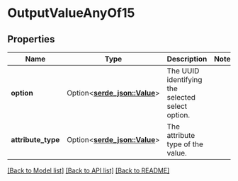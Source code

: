 # OutputValueAnyOf15

## Properties

Name | Type | Description | Notes
------------ | ------------- | ------------- | -------------
**option** | Option<[**serde_json::Value**](.md)> | The UUID identifying the selected select option. | 
**attribute_type** | Option<[**serde_json::Value**](serde_json::Value.md)> | The attribute type of the value. | 

[[Back to Model list]](../README.md#documentation-for-models) [[Back to API list]](../README.md#documentation-for-api-endpoints) [[Back to README]](../README.md)


